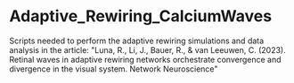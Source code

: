 # Adaptive_Rewiring_CalciumWaves
 Scripts needed to perform the adaptive rewiring simulations and data analysis in  the article:   "Luna, R., Li, J., Bauer, R., &amp; van Leeuwen, C. (2023). Retinal waves in adaptive  rewiring networks orchestrate convergence and divergence in the visual system. Network Neuroscience"
